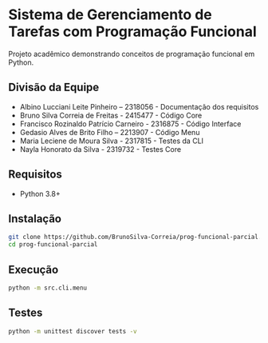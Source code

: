 # Sistema de Gerenciamento de Tarefas com Programação Funcional

Projeto acadêmico demonstrando conceitos de programação funcional em Python.

## Divisão da Equipe

- Albino Lucciani Leite Pinheiro – 2318056 - Documentação dos requisitos
- Bruno Silva Correia de Freitas - 2415477 - Código Core
- Francisco Rozinaldo Patrício Carneiro - 2316875 - Código Interface
- Gedasio Alves de Brito Filho – 2213907 - Código Menu
- Maria Leciene de Moura Silva - 2317815 - Testes da CLI
- Nayla Honorato da Silva - 2319732 - Testes Core

## Requisitos

- Python 3.8+

## Instalação

```bash
git clone https://github.com/BrunoSilva-Correia/prog-funcional-parcial.git
cd prog-funcional-parcial
```

## Execução

```bash
python -m src.cli.menu
```

## Testes

```bash
python -m unittest discover tests -v
```
